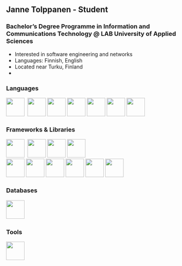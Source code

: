 ## Janne Tolppanen - Student
### Bachelor’s Degree Programme in Information and Communications Technology @ LAB University of Applied Sciences

- Interested in software engineering and networks
- Languages: Finnish, English
- Located near Turku, Finland
- 
<!-- https://devicon.dev/ -->

### Languages
<img src="https://cdn.jsdelivr.net/gh/devicons/devicon/icons/javascript/javascript-original.svg" width=50 height=50/>&nbsp;
<img src="https://cdn.jsdelivr.net/gh/devicons/devicon/icons/typescript/typescript-original.svg" width=50 height=50/>
<img src="https://cdn.jsdelivr.net/gh/devicons/devicon/icons/python/python-original.svg" width=50 height=50/>
<img src="https://cdn.jsdelivr.net/gh/devicons/devicon/icons/csharp/csharp-original.svg" width=50 height=50/>
<img src="https://cdn.jsdelivr.net/gh/devicons/devicon/icons/php/php-original.svg" width=50 height=50/>
<img src="https://cdn.jsdelivr.net/gh/devicons/devicon/icons/html5/html5-original-wordmark.svg" width=50 height=50/>
<img src="https://cdn.jsdelivr.net/gh/devicons/devicon/icons/css3/css3-original.svg" width=50 height=50/>

### Frameworks & Libraries
<img src="https://cdn.jsdelivr.net/gh/devicons/devicon/icons/react/react-original-wordmark.svg" width=50 height=50/>&nbsp;
<img src="https://cdn.jsdelivr.net/gh/devicons/devicon/icons/bootstrap/bootstrap-original-wordmark.svg" width=50 height=50/>
<img src="https://cdn.jsdelivr.net/gh/devicons/devicon/icons/angularjs/angularjs-original-wordmark.svg" width=50 height=50/>
<img src="https://cdn.jsdelivr.net/gh/devicons/devicon@latest/icons/nestjs/nestjs-original.svg" width=50 height=50/>      
<img src="https://cdn.jsdelivr.net/gh/devicons/devicon/icons/redux/redux-original.svg" width=50 height=50/>
<img src="https://cdn.jsdelivr.net/gh/devicons/devicon/icons/express/express-original.svg" width=50 height=50/>
<img src="https://cdn.jsdelivr.net/gh/devicons/devicon/icons/jest/jest-plain.svg" width=50 height=50/>
<img src="https://cdn.jsdelivr.net/gh/devicons/devicon/icons/materialui/materialui-original.svg" width=50 height=50/>
<img src="https://cdn.jsdelivr.net/gh/devicons/devicon@latest/icons/mocha/mocha-original.svg" width=50 height=50 /> 
<img src="https://cdn.jsdelivr.net/gh/devicons/devicon/icons/nodejs/nodejs-plain-wordmark.svg" width=50 height=50/>

### Databases 
<img src="https://cdn.jsdelivr.net/gh/devicons/devicon/icons/mongodb/mongodb-original-wordmark.svg" width=50 height=50/>&nbsp;

### Tools
<img src="https://cdn.jsdelivr.net/gh/devicons/devicon/icons/git/git-original-wordmark.svg" width=50 height=50/>&nbsp;




  




          
